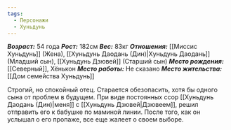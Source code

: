 ```yaml
---
tags:
  - Персонажи
  - Хуньдунь
---
```

***Возраст:*** 54 года
***Рост:*** 182см
***Вес:*** 83кг
***Отношения:*** [[Миссис Хуньдунь]] (Жена), [[Хуньдунь Даодань (Дин)|Хуньдунь Даодань]] (Младший сын), [[Хуньдунь Дзювей]] (Старший сын)
***Место рождения:*** [[Северный]], Хёнькон
***Место работы:*** Не сказано
***Место жительства:*** [[Дом семейства Хуньдунь]]

Строгий, но спокойный отец. Старается обезопасить, хотя бы одного сына от проблем в будущем. При виде постоянных ссор [[Хуньдунь Даодань (Дин)|меня]] с [[Хуньдунь Дзювей|Дзювеем]], решил отправить его к бабушке по маминой линии. После того, как он услышал о его пропаже, все еще жалеет о своем выборе.